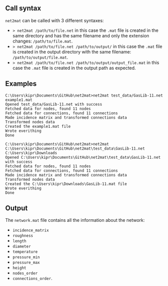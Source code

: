 ## Call syntax

`net2mat` can be called with 3 different syntaxes:

- `> net2mat /path/to/file.net` in this case the `.mat` file is created in the same directory and has the same filename and only the extension changes: `/path/to/file.mat`.
- `> net2mat /path/to/file.net /path/to/output/` in this case the `.mat` file is created in the output directory with the same filename: `/path/to/output/file.mat`.
- `> net2mat /path/to/file.net /path/to/output/output_file.mat` in this case the `.mat` file is created in the output path as expected.

## Examples 

```
C:\Users\kipr\Documents\GitHub\net2mat>net2mat test_data/GasLib-11.net example1.mat
Opened test_data/GasLib-11.net with success
Fetched data for nodes, found 11 nodes
Fetched data for connections, found 11 connections
Made incidence matrix and transformed connections data
Transformed nodes data
Created the example1.mat file
Wrote everithing
Done

C:\Users\kipr\Documents\GitHub\net2mat>net2mat C:\Users\kipr\Documents\GitHub\net2mat\test_data\GasLib-11.net C:\Users\kipr\Downloads
Opened C:\Users\kipr\Documents\GitHub\net2mat\test_data\GasLib-11.net with success
Fetched data for nodes, found 11 nodes
Fetched data for connections, found 11 connections
Made incidence matrix and transformed connections data
Transformed nodes data
Created the C:\Users\kipr\Downloads\GasLib-11.mat file
Wrote everithing
Done
```
 
## Output

The `network.mat` file contains all the information about the network:
 - `incidence_matrix`
 - `roughness`
 - `length`
 - `diameter`
 - `temperature`
 - `pressure_min`
 - `pressure_max`
 - `height`
 - `nodes_order`
 - `connections_order`. 
